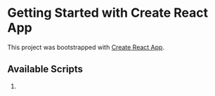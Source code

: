 # Getting Started with Create React App

This project was bootstrapped with [Create React App](https://github.com/facebook/create-react-app).

## Available Scripts

1.